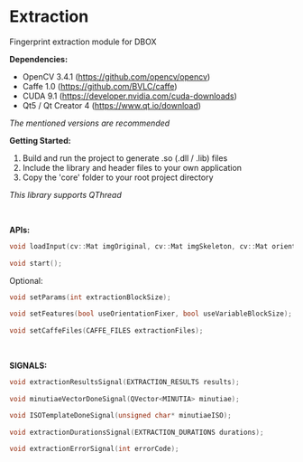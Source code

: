 # Extraction
Fingerprint extraction module for DBOX  
  
**Dependencies:**
- OpenCV 3.4.1 (https://github.com/opencv/opencv)  
- Caffe 1.0 (https://github.com/BVLC/caffe)  
- CUDA 9.1 (https://developer.nvidia.com/cuda-downloads)  
- Qt5 / Qt Creator 4 (https://www.qt.io/download)
  
*The mentioned versions are recommended*  
  
**Getting Started:**
1. Build and run the project to generate .so (.dll / .lib) files  
2. Include the library and header files to your own application  
3. Copy the 'core' folder to your root project directory  
  
  *This library supports QThread*
  
  <br />
  
**APIs:**  
```cpp  
void loadInput(cv::Mat imgOriginal, cv::Mat imgSkeleton, cv::Mat orientationMap, int fpQuality = 100, cv::Mat imgInvertedSkeleton = cv::Mat(0,0,CV_8UC1));  
  
void start();  
```  
  
Optional:  
```cpp  
void setParams(int extractionBlockSize);  
  
void setFeatures(bool useOrientationFixer, bool useVariableBlockSize);  
  
void setCaffeFiles(CAFFE_FILES extractionFiles);  
``` 
  
  <br />
  
**SIGNALS:**  
```cpp  
void extractionResultsSignal(EXTRACTION_RESULTS results);  
  
void minutiaeVectorDoneSignal(QVector<MINUTIA> minutiae);  
  
void ISOTemplateDoneSignal(unsigned char* minutiaeISO);  
  
void extractionDurationsSignal(EXTRACTION_DURATIONS durations);  

void extractionErrorSignal(int errorCode);
```  
